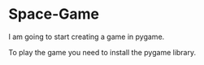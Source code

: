 # Space-Game

I am going to start creating a game in pygame.

To play the game you need to install the pygame library.
